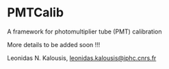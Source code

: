# PMTCalib 
A framework for photomultiplier tube (PMT) calibration

More details to be added soon !!!


Leonidas N. Kalousis, 
leonidas.kalousis@iphc.cnrs.fr
